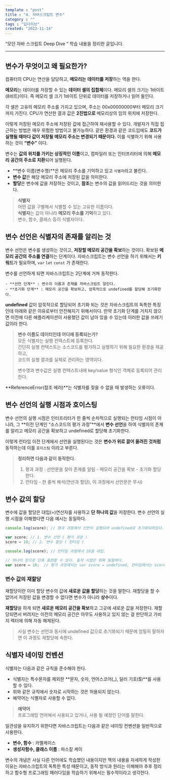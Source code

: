 ```yaml
---
template : "post"
title : "4. 자바스크립트 변수"
category : ""
tags : "딥다이브"
created: "2023-11-14"
---
```


“모던 자바 스크립트 Deep Dive “ 학습 내용을 정리한 글입니다.


---


## 변수가 무엇이고 왜 필요한가?


컴퓨터의 CPU는 연산을 담당하고, **메모리는** **데이터를 저장**하는 역을 한다.


**메모리**는 데이터를 저장할 수 있는 **데이터 셀의 집합체**이다. 
메모리 셀의 크기는 1바이트(8비트)이다. 즉 메모리 셀 크기 1바이트 단위로 데이터를 저장하거나 읽어 들인다.


각 셀은 고유의 메모리 주소를 가지고 있으며,   주소는 00x00000000부터 메모리 크기까지 가진다.
CPU가 연산한 결과 값은 **2진법으로** 메모리상의 임의 위치에 저장한다.



이렇게 저장된 메모리 주소에 저장된 값에 접근하여 재사용할 수 있다. 
개발자가 직접 접근하는 방법은 매우 위험한 방법이고 불가능하다. 같은 환경과 같은 코드임에도 **코드가 실행될 때마다 값이 저장될 메모리 주소는 변경되기 때문이다.**
이를 식별하기 위해 사용하는 것이 **“변수”** 이다.


변수는 **값의 위치를 가키는 상징적인 이름**이고, 컴파일러 또는 인터프리터에 의해 **메모리 공간의 주소로 치환**되어 실행된다.

- **변수 이름(변수명)**은 메모리 주소를 기억하고 있고 `식별자`라고 불린다.
- **변수 값**은 해당 메모리 주소에 저장된 값을 의미한다.
- **할당**은 변수에 값을 저장하는 것이고,  **참조**는 변수의 값을 읽어드리는 것을 의미한다.

> **식별자**  
> 어떤 값을 구별해서 식별할 수 있는 고유한 이름이다.  
> **식별자**는 값이 아니라 **메모리 주소를 기억**하고 있다.  
> 변수, 함수, 클래스 등이 식별자이다.


## 변수 선언은 식별자의 존재를 알리는 것


변수 선언은 변수를 생성하는 것이고, **저장할 메모리 공간을 확보**하는 것이다.
확보된 **메모리 공간의** **주소를 연결**하는 단계이다.
자바스크립트는 변수 선언을 하기 위해서는 **키워드**가 필요하며, `var` `let` `const` 가 존재한다.


변수를 선언하게 되면 자바스크립트는 2단계에 거쳐 동작한다.

	- **선언 단계** : 변수의 이름과 존재를 자바스크립트 알린다.
	- **초기화 단계** : 메모리 공간을 확보하고, 암묵적으로 undefined를 할당해 초기화한다.

**undefined** 값이 암묵적으로 할당되어 초기화 되는 것은 자바스크립트의 독특한 특징인데 아래와 같은 이유로부터 안전해지기 위해서이다. 
만약 초기화 단계를 거치지 않으면 이전에 다른 애플리케이션이 사용했던 값이 남아 있을 수 있는데 이러한 값을 쓰레기 값이라 한다. 


> **변수 이름도 데이터인데 어디에 등록되는가?**  
> 모든 식별자는 실행 컨텍스트에 등록한다.   
> 간단히 실행 컨텍스트는 소스코드를 평가하고 실행하기 위해 필요한 환경을 제공하고,  
> 코드의 실행 결과를 실제로 관리하는 영역이다.  
>   
> 변수명과 변수값은 실행 컨텍스트내에 key/value 형식인 객체로 등록되어 관리한다.


**ReferenceError(참조 에러)**는 식별자를 찾을 수 없을 때 발생하는 오류이다.


## 변수 선언의 실행 시점과 호이스팅


변수 선언의 실행 시점은 인터프리터가 한 줄씩 순차적으로 실행되는 런타임 시점이 아니라, 그 **이전 단계인 “소스코드의 평가 과정”**에서 **변수 선언**을 하여 식별자의 존재를 알리고 메모리 공간을 확보하고 undefined로 할당해 초기화한다.


이렇게 런타임 이전 단계에서 선언을 실행된다는 것은 **변수가 위로 끌어 올려진 것처럼** 동작하는데 이를 `호이스팅` 이라고 부른다.


> **정리하면 다음과 같이 동작한다.**  
> 1. 평과 과정 : 선언문을 찾아 존재를 알림 - 메모리 공간을 확보 - 초기화 할당한다.  
> 2. 런타임 -  한 줄씩 해석(연산과 할당), 이 과정에서 선언문은 무시)


## 변수 값의 할당


변수에 값을 할당은 대입(=)연산자를 사용하고 **단 하나의 값**을 저장한다.
변수 선언의 실행 시점을 이해했다면 다음 예시는 동일하다.


```javascript
console.log(score); // 평과 과정에서 선언이 실행되어 undefined로 초기화되어있다.

var score; // 1. 변수 선언 ( 평가 과정 )
score = 10; // 2. 변수 할당 ( 런타임 )

console.log(score); // 런타임 과정에서 10을 대입.

// 하나의 문으로 단축 표현할 수 있다. 동작 시점은 위와 동일하다.
var score = 10;  // 평가 과정에서는 var score = undefined, 런타임에서는 score = 10 대입
```


### 변수 값의 재할당


재할당이란 이미 할당 변수의 값에 **새로운 값을 할당**하는 것을 말한다.
재할당을 할 수 없어서 저장된 값을 변경할 수 없다면 변수가 아니라 **상수**이다.



**재할당**을 하게 되면 **새로운 메모리 공간을 확보**하고 그곳에 새로운 값을 저장한다.
재할당되면서 버려지는 이전의 메모리 공간은 아무도 사용하고 있지 않는 걸 판단하고 가비지 렉터에 의해 자동 해제된다.


> 사실 변수는 선언과 동시에 undefined 값으로 초기화되기 때문에 엄밀히 말하자면 이 과정도 재할당에 속한다.


## 식별자 네이밍 컨벤션


식별자는 다음과 같은 규칙을 준수해야 한다.

- 식별자는 특수문자를 제외한 **문자, 숫자, 언어스코어(_), 달러 기호($)**를 사용할 수 있다.
- 위와 같은 규칙에서 숫자로 시작하는 것은 허용되지 않는다.
- 예약어는 식별자로 사용할 수 없다.

> **예약어**  
> 프로그래밍 언어에서 사용되고 있거나, 사용 될 예정인 단어를 말한다.


일관성을 유지하기 위한다면 자바스크립트는 다음과 같은 네이밍 컨벤션을  일반적으로 사용한다.

- **변수, 함수** : 카멜케이스
- **생성자함수, 클래스 이름** : 파스칼 케이

변수의 개념은 사실 다른 언어에도 학습했던 내용이지만 책의 내용을 자세하게 작성한 이유는 자바스크립트의 독특한 특성 때문이고, 동작 방식과 원리는 이해해야 추후 정리하고 함수형 프로그래밍 패러다임을 학습하기 위해서는 필수적이라고 생각한다.

